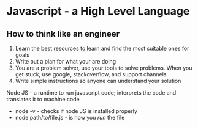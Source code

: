 # Javascript - a High Level Language

## How to think like an engineer

1. Learn the best resources to learn and find the most suitable ones for goals
2. Write out a plan for what your are doing
3. You are a problem solver, use your tools to solve problems. When you get stuck, use google, stackoverflow, and support channels
4. Write simple instructions so anyone can understand your solution

Node JS - a runtime to run javascript code; interprets the code and translates it to machine code

* node -v - checks if node JS is installed properly
* node path/to/file.js - is how you *run* the file
